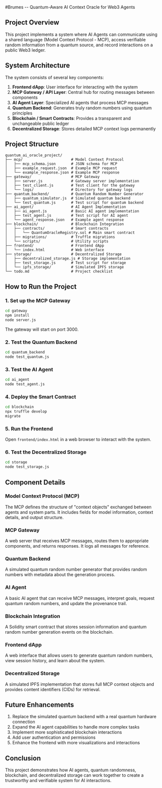 #Brumes -- Quantum-Aware AI Context Oracle for Web3 Agents

## Project Overview
This project implements a system where AI Agents can communicate using a shared language (Model Context Protocol - MCP), access verifiable random information from a quantum source, and record interactions on a public Web3 ledger.

## System Architecture
The system consists of several key components:
1. **Frontend dApp**: User interface for interacting with the system
2. **MCP Gateway / API Layer**: Central hub for routing messages between components
3. **AI Agent Layer**: Specialized AI agents that process MCP messages
4. **Quantum Backend**: Generates truly random numbers using quantum principles
5. **Blockchain / Smart Contracts**: Provides a transparent and unchangeable public ledger
6. **Decentralized Storage**: Stores detailed MCP context logs permanently

## Project Structure
```
quantum_ai_oracle_project/
├── mcp/                      # Model Context Protocol
│   ├── mcp_schema.json       # JSON schema for MCP
│   ├── example_request.json  # Example MCP request
│   └── example_response.json # Example MCP response
├── gateway/                  # MCP Gateway
│   ├── server.js             # Gateway server implementation
│   ├── test_client.js        # Test client for the gateway
│   └── logs/                 # Directory for gateway logs
├── quantum_backend/          # Quantum Random Number Generator
│   ├── quantum_simulator.js  # Simulated quantum backend
│   └── test_quantum.js       # Test script for quantum backend
├── ai_agent/                 # AI Agent Implementation
│   ├── ai_agent.js           # Basic AI agent implementation
│   ├── test_agent.js         # Test script for AI agent
│   └── agent_response.json   # Example agent response
├── blockchain/               # Blockchain Integration
│   ├── contracts/            # Smart contracts
│   │   └── QuantumOracleRegistry.sol # Main smart contract
│   ├── migrations/           # Truffle migrations
│   └── scripts/              # Utility scripts
├── frontend/                 # Frontend dApp
│   └── index.html            # Web interface
├── storage/                  # Decentralized Storage
│   ├── decentralized_storage.js # Storage implementation
│   ├── test_storage.js       # Test script for storage
│   └── ipfs_storage/         # Simulated IPFS storage
└── todo.md                   # Project checklist
```

## How to Run the Project

### 1. Set up the MCP Gateway
```bash
cd gateway
npm install
node server.js
```
The gateway will start on port 3000.

### 2. Test the Quantum Backend
```bash
cd quantum_backend
node test_quantum.js
```

### 3. Test the AI Agent
```bash
cd ai_agent
node test_agent.js
```

### 4. Deploy the Smart Contract
```bash
cd blockchain
npx truffle develop
migrate
```

### 5. Run the Frontend
Open `frontend/index.html` in a web browser to interact with the system.

### 6. Test the Decentralized Storage
```bash
cd storage
node test_storage.js
```

## Component Details

### Model Context Protocol (MCP)
The MCP defines the structure of "context objects" exchanged between agents and system parts. It includes fields for model information, context details, and output structure.

### MCP Gateway
A web server that receives MCP messages, routes them to appropriate components, and returns responses. It logs all messages for reference.

### Quantum Backend
A simulated quantum random number generator that provides random numbers with metadata about the generation process.

### AI Agent
A basic AI agent that can receive MCP messages, interpret goals, request quantum random numbers, and update the provenance trail.

### Blockchain Integration
A Solidity smart contract that stores session information and quantum random number generation events on the blockchain.

### Frontend dApp
A web interface that allows users to generate quantum random numbers, view session history, and learn about the system.

### Decentralized Storage
A simulated IPFS implementation that stores full MCP context objects and provides content identifiers (CIDs) for retrieval.

## Future Enhancements
1. Replace the simulated quantum backend with a real quantum hardware connection
2. Expand the AI agent capabilities to handle more complex tasks
3. Implement more sophisticated blockchain interactions
4. Add user authentication and permissions
5. Enhance the frontend with more visualizations and interactions

## Conclusion
This project demonstrates how AI agents, quantum randomness, blockchain, and decentralized storage can work together to create a trustworthy and verifiable system for AI interactions.
